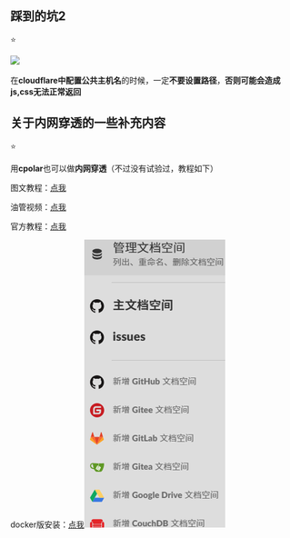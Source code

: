 
## 踩到的坑2

⭐

![](http://www.kdocs.cn/api/v3/office/copy/eFJCbDJ2T013anliL3NET2JQTms3cVh6VmNsSHpicFkzNVRzTGNwUDIvQkJFdEF5RTJPNkE2MmpMMWozQTVBVFQ3eWhZeFJVWFNJeitUdkwrY2M2cXVPZjJJQWFCTGlXcThuYlRsTS9YQlFPTE5PUzlQZm1OTnNocTdLd3FjSkRJdE1oTkIxTHJYNzRRVFlJZFgrVDhGeW80YlhnN2FqbkQ5R2JGU25kY2ZycjBmUjA0Tld4NW5WZ0ZLdHpybnVybUVWanhITTV1b1lIa00xME5rcmkzUDl4REZadjZyMGN6U2JXWlB6Q2l6TjVwTXpLa2tjRTRRVFFObllEVi92M2EzYWc4aDd6YlJnPQ==/attach/object/37FR4WA7AAQBG?)

在**cloudflare中配置公共主机名**的时候，一定**不要设置路径**，**否则可能会造成js,css无法正常返回**

## 关于内网穿透的一些补充内容

⭐

用**cpolar**也可以做**内网穿透**（不过没有试验过，教程如下）

图文教程：[点我](https://developer.aliyun.com/article/1487189?spm=5176.26934562.main.1.763bb724frQ2gg)

油管视频：[点我](https://www.youtube.com/watch?v=nMsyAUfPshE&t=246s)

官方教程：[点我](https://www.cpolar.com/blog/cpolar-quick-start-tutorial-ubuntu-series)

docker版安装：[点我](https://www.cpolar.com/blog/docker-container-installation-cpolar)![输入图片说明](/imgs/2025-04-21/yrH8eqaywZgP6vka.png)
<!--stackedit_data:
eyJoaXN0b3J5IjpbMTIxMjU0OTcyMl19
-->